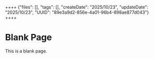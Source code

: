 ++++
{"files": [], "tags": [], "createDate": "2025/10/23", "updateDate": "2025/10/23", "UUID": "89e3a9d2-856e-4a01-96b4-898ae877d043"}
++++

# Blank Page
This is a blank page.
